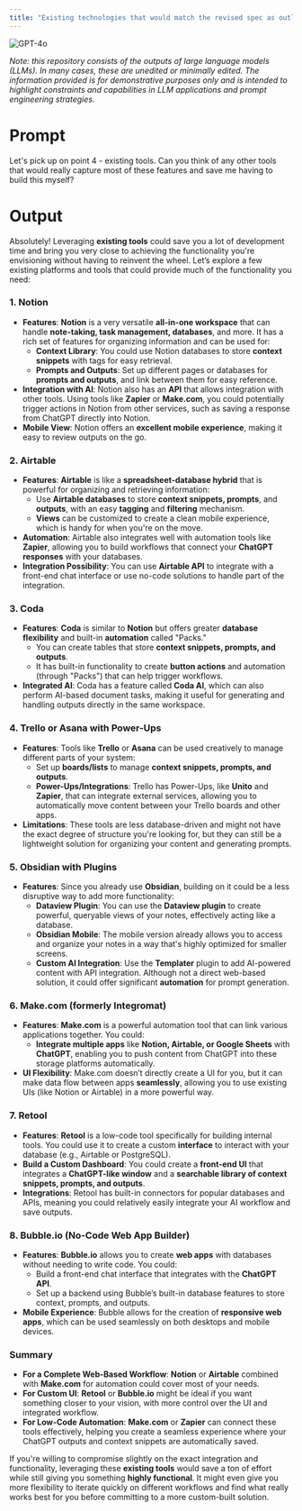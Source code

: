 ```yaml
---
title: "Existing technologies that would match the revised spec as outlined"
---
```

![GPT-4o](https://img.shields.io/badge/GPT--4o-3333FF?style=for-the-badge&logo=openai&logoColor=white)



*Note: this repository consists of the outputs of large language models (LLMs). In many cases, these are unedited or minimally edited. The information provided is for demonstrative purposes only and is intended to highlight constraints and capabilities in LLM applications and prompt engineering strategies.*


# Prompt

Let's pick up on point 4 - existing tools. Can you think of any other tools that would really capture most of these features and save me having to build this myself?

# Output

Absolutely! Leveraging **existing tools** could save you a lot of development time and bring you very close to achieving the functionality you're envisioning without having to reinvent the wheel. Let’s explore a few existing platforms and tools that could provide much of the functionality you need:

### 1. **Notion**
   - **Features**: **Notion** is a very versatile **all-in-one workspace** that can handle **note-taking, task management, databases**, and more. It has a rich set of features for organizing information and can be used for:
     - **Context Library**: You could use Notion databases to store **context snippets** with tags for easy retrieval.
     - **Prompts and Outputs**: Set up different pages or databases for **prompts and outputs**, and link between them for easy reference.
   - **Integration with AI**: Notion also has an **API** that allows integration with other tools. Using tools like **Zapier** or **Make.com**, you could potentially trigger actions in Notion from other services, such as saving a response from ChatGPT directly into Notion.
   - **Mobile View**: Notion offers an **excellent mobile experience**, making it easy to review outputs on the go.

### 2. **Airtable**
   - **Features**: **Airtable** is like a **spreadsheet-database hybrid** that is powerful for organizing and retrieving information:
     - Use **Airtable databases** to store **context snippets, prompts**, and **outputs**, with an easy **tagging** and **filtering** mechanism.
     - **Views** can be customized to create a clean mobile experience, which is handy for when you're on the move.
   - **Automation**: Airtable also integrates well with automation tools like **Zapier**, allowing you to build workflows that connect your **ChatGPT responses** with your databases.
   - **Integration Possibility**: You can use **Airtable API** to integrate with a front-end chat interface or use no-code solutions to handle part of the integration.

### 3. **Coda**
   - **Features**: **Coda** is similar to **Notion** but offers greater **database flexibility** and built-in **automation** called "Packs."
     - You can create tables that store **context snippets, prompts, and outputs**.
     - It has built-in functionality to create **button actions** and automation (through "Packs") that can help trigger workflows.
   - **Integrated AI**: Coda has a feature called **Coda AI**, which can also perform AI-based document tasks, making it useful for generating and handling outputs directly in the same workspace.

### 4. **Trello or Asana with Power-Ups**
   - **Features**: Tools like **Trello** or **Asana** can be used creatively to manage different parts of your system:
     - Set up **boards/lists** to manage **context snippets, prompts, and outputs**.
     - **Power-Ups/Integrations**: Trello has Power-Ups, like **Unito** and **Zapier**, that can integrate external services, allowing you to automatically move content between your Trello boards and other apps.
   - **Limitations**: These tools are less database-driven and might not have the exact degree of structure you're looking for, but they can still be a lightweight solution for organizing your content and generating prompts.

### 5. **Obsidian with Plugins**
   - **Features**: Since you already use **Obsidian**, building on it could be a less disruptive way to add more functionality:
     - **Dataview Plugin**: You can use the **Dataview plugin** to create powerful, queryable views of your notes, effectively acting like a database.
     - **Obsidian Mobile**: The mobile version already allows you to access and organize your notes in a way that's highly optimized for smaller screens.
     - **Custom AI Integration**: Use the **Templater** plugin to add AI-powered content with API integration. Although not a direct web-based solution, it could offer significant **automation** for prompt generation.

### 6. **Make.com (formerly Integromat)**
   - **Features**: **Make.com** is a powerful automation tool that can link various applications together. You could:
     - **Integrate multiple apps** like **Notion, Airtable, or Google Sheets** with **ChatGPT**, enabling you to push content from ChatGPT into these storage platforms automatically.
   - **UI Flexibility**: Make.com doesn’t directly create a UI for you, but it can make data flow between apps **seamlessly**, allowing you to use existing UIs (like Notion or Airtable) in a more powerful way.

### 7. **Retool**
   - **Features**: **Retool** is a low-code tool specifically for building internal tools. You could use it to create a custom **interface** to interact with your database (e.g., Airtable or PostgreSQL).
   - **Build a Custom Dashboard**: You could create a **front-end UI** that integrates a **ChatGPT-like window** and a **searchable library of context snippets, prompts, and outputs**.
   - **Integrations**: Retool has built-in connectors for popular databases and APIs, meaning you could relatively easily integrate your AI workflow and save outputs.

### 8. **Bubble.io (No-Code Web App Builder)**
   - **Features**: **Bubble.io** allows you to create **web apps** with databases without needing to write code. You could:
     - Build a front-end chat interface that integrates with the **ChatGPT API**.
     - Set up a backend using Bubble’s built-in database features to store context, prompts, and outputs.
   - **Mobile Experience**: Bubble allows for the creation of **responsive web apps**, which can be used seamlessly on both desktops and mobile devices.

### Summary
- **For a Complete Web-Based Workflow**: **Notion** or **Airtable** combined with **Make.com** for automation could cover most of your needs.
- **For Custom UI**: **Retool** or **Bubble.io** might be ideal if you want something closer to your vision, with more control over the UI and integrated workflow.
- **For Low-Code Automation**: **Make.com** or **Zapier** can connect these tools effectively, helping you create a seamless experience where your ChatGPT outputs and context snippets are automatically saved.

If you're willing to compromise slightly on the exact integration and functionality, leveraging these **existing tools** would save a ton of effort while still giving you something **highly functional**. It might even give you more flexibility to iterate quickly on different workflows and find what really works best for you before committing to a more custom-built solution.